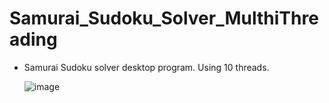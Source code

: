 # Samurai_Sudoku_Solver_MulthiThreading

* Samurai Sudoku solver desktop program. Using 10 threads.

  ![image](https://user-images.githubusercontent.com/55550212/160242081-f8a9eb19-fe62-4973-9d96-b1d9c2bacce8.png)
